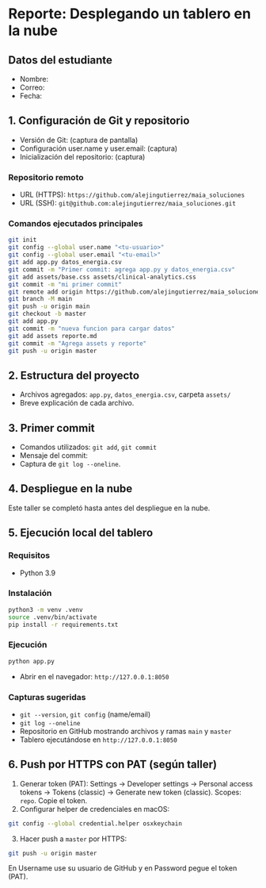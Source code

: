# Reporte: Desplegando un tablero en la nube

## Datos del estudiante
- Nombre:
- Correo:
- Fecha:

## 1. Configuración de Git y repositorio
- Versión de Git: (captura de pantalla)
- Configuración user.name y user.email: (captura)
- Inicialización del repositorio: (captura)

### Repositorio remoto
- URL (HTTPS): `https://github.com/alejingutierrez/maia_soluciones`
- URL (SSH): `git@github.com:alejingutierrez/maia_soluciones.git`

### Comandos ejecutados principales
```bash
git init
git config --global user.name "<tu-usuario>"
git config --global user.email "<tu-email>"
git add app.py datos_energia.csv
git commit -m "Primer commit: agrega app.py y datos_energia.csv"
git add assets/base.css assets/clinical-analytics.css
git commit -m "mi primer commit"
git remote add origin https://github.com/alejingutierrez/maia_soluciones.git
git branch -M main
git push -u origin main
git checkout -b master
git add app.py
git commit -m "nueva funcion para cargar datos"
git add assets reporte.md
git commit -m "Agrega assets y reporte"
git push -u origin master
```

## 2. Estructura del proyecto
- Archivos agregados: `app.py`, `datos_energia.csv`, carpeta `assets/`
- Breve explicación de cada archivo.

## 3. Primer commit
- Comandos utilizados: `git add`, `git commit`
- Mensaje del commit:
- Captura de `git log --oneline`.

## 4. Despliegue en la nube
Este taller se completó hasta antes del despliegue en la nube.

## 5. Ejecución local del tablero
### Requisitos
- Python 3.9

### Instalación
```bash
python3 -m venv .venv
source .venv/bin/activate
pip install -r requirements.txt
```

### Ejecución
```bash
python app.py
```
- Abrir en el navegador: `http://127.0.0.1:8050`

### Capturas sugeridas
- `git --version`, `git config` (name/email)
- `git log --oneline`
- Repositorio en GitHub mostrando archivos y ramas `main` y `master`
- Tablero ejecutándose en `http://127.0.0.1:8050`

## 6. Push por HTTPS con PAT (según taller)
1) Generar token (PAT): Settings → Developer settings → Personal access tokens → Tokens (classic) → Generate new token (classic). Scopes: `repo`. Copie el token.
2) Configurar helper de credenciales en macOS:
```bash
git config --global credential.helper osxkeychain
```
3) Hacer push a `master` por HTTPS:
```bash
git push -u origin master
```
En Username use su usuario de GitHub y en Password pegue el token (PAT).
